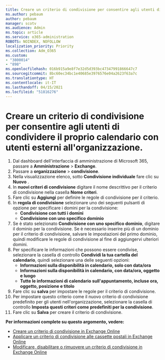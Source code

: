 ```yaml
---
title: Creare un criterio di condivisione per consentire agli utenti di condividere il proprio calendario con utenti esterni all'organizzazione.
ms.author: pebaum
author: pebaum
manager: scotv
ms.audience: Admin
ms.topic: article
ms.service: o365-administration
ROBOTS: NOINDEX, NOFOLLOW
localization_priority: Priority
ms.collection: Adm_O365
ms.custom:
- "3800014"
- "898"
ms.openlocfilehash: 016b915a9e8f7e32d5d393bc47347991866647c7
ms.sourcegitcommit: 8bc60ec34bc1e40685e3976576e04a2623f63a7c
ms.translationtype: HT
ms.contentlocale: it-IT
ms.lasthandoff: 04/15/2021
ms.locfileid: "51816276"
---
```

# <a name="create-a-sharing-policy-to-allow-your-users-to-share-their-calendar-with-people-outside-your-organization"></a>Creare un criterio di condivisione per consentire agli utenti di condividere il proprio calendario con utenti esterni all'organizzazione.

1. Dal dashboard dell'interfaccia di amministrazione di Microsoft 365, passare a **Amministrazione** > **Exchange**.
2. Passare a **organizzazione** > **condivisione**.
3. Nella visualizzazione elenco, sotto **Condivisione individuale** fare clic su **Nuovo** .
4. In **nuovi criteri di condivisione** digitare il nome descrittivo per il criterio di condivisione nella casella **Nome criteri**.
5. Fare clic su **Aggiungi** per definire le regole di condivisione per il criterio.
6. In **regola di condivisione** selezionare uno dei seguenti pulsanti di opzione per specificare i domini per la condivisione:
    - **Condivisione con tutti i domini**
    - **Condivisione con uno specifico dominio**
8. Se è stato selezionato **Condivisione con uno specifico dominio**, digitare il dominio per la condivisione. Se è necessario inserire più di un dominio per il criterio di condivisione, salvare le impostazioni del primo dominio, quindi modificare le regole di condivisione al fine di aggiungervi ulteriori domini.
9. Per specificare le informazioni che possono essere condivise, selezionare la casella di controllo **Condividi la tua cartella del calendario**, quindi selezionare una delle seguenti opzioni:
    - **Informazioni sulla disponibilità in calendario, solo con data/ora**
    - **Informazioni sulla disponibilità in calendario, con data/ora, oggetto e luogo**
    - **Tutte le informazioni di calendario sull'appuntamento, incluse ora, oggetto, posizione e titolo**
11. Fare clic su **salva** per impostare le regole per il criterio di condivisione.
12. Per impostare questo criterio come il nuovo criterio di condivisione predefinito per gli utenti nell'organizzazione, selezionare la casella di controllo **Imposta questi criteri come predefiniti per la condivisione**.
13. Fare clic su **Salva** per creare il criterio di condivisione.  

**Per informazioni complete su questo argomento, vedere:**

- [Creare un criterio di condivisione in Exchange Online](https://docs.microsoft.com/exchange/sharing/sharing-policies/create-a-sharing-policy)
- [Applicare un criterio di condivisione alle cassette postali in Exchange Online](https://docs.microsoft.com/exchange/sharing/sharing-policies/apply-a-sharing-policy)
- [Modificare, disabilitare o rimuovere un criterio di condivisione in Exchange Online](https://docs.microsoft.com/exchange/sharing/sharing-policies/modify-a-sharing-policy)